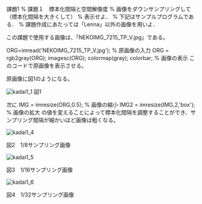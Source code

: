 課題1
% 課題１　標本化間隔と空間解像度
% 画像をダウンサンプリングして（標本化間隔を大きくして）
% 表示せよ．
% 下記はサンプルプログラムである．
% 課題作成にあたっては「Lenna」以外の画像を用いよ．

この課題で使用する画像は、「NEKOIMG_7215_TP_V.jpg」である。

ORG=imread('NEKOIMG_7215_TP_V.jpg'); % 原画像の入力
ORG = rgb2gray(ORG);
imagesc(ORG); colormap(gray); colorbar; % 画像の表示
このコードで原画像を表示させる。

原画像に図1のようになる。

![kadai1_1](https://user-images.githubusercontent.com/28531844/28501269-7538354c-7013-11e7-9e75-d190c64a9362.png)
図1


次に
IMG = imresize(ORG,0.5); % 画像の縮小
IMG2 = imresize(IMG,2,'box'); % 画像の拡大
の値を変えることによって標本化間隔を調整することができ、サンプリング間隔が細かいほど画像は粗くなる。

![kadai1_4](https://user-images.githubusercontent.com/28531844/28501329-a66eba9a-7014-11e7-95c1-f5d6cb14cd8a.png)

図2　1/8サンプリング画像

![kadai1_5](https://user-images.githubusercontent.com/28531844/28501337-d57046d8-7014-11e7-8293-8c8a02d6b650.png)

図3　1/16サンプリング画像

![kadai1_6](https://user-images.githubusercontent.com/28531844/28501339-eba4b1b4-7014-11e7-8b2e-b95965f936e3.png)

図4　1/32サンプリング画像

